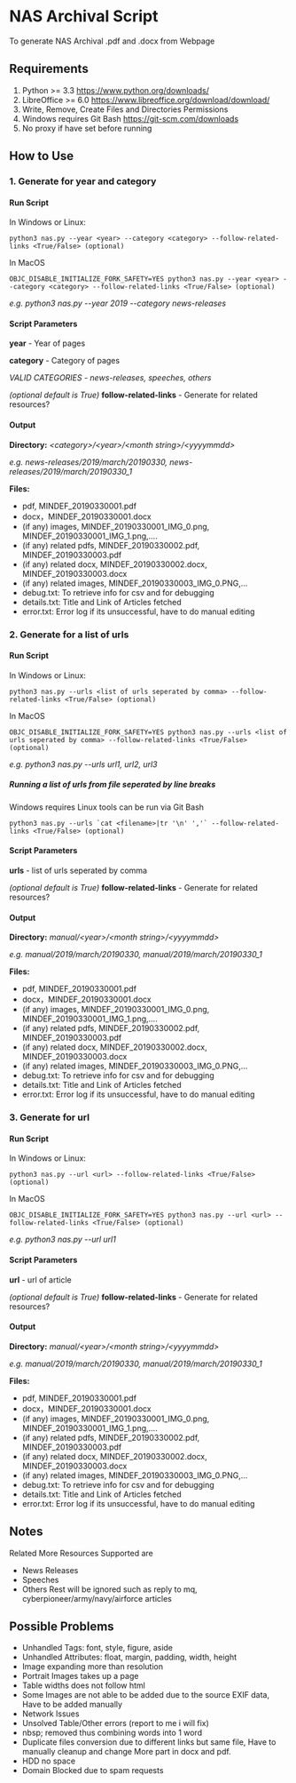 # NAS Archival Script
To generate NAS Archival .pdf and .docx from Webpage

## Requirements
1. Python >= 3.3 https://www.python.org/downloads/
2. LibreOffice >= 6.0 https://www.libreoffice.org/download/download/
3. Write, Remove, Create Files and Directories Permissions
4. Windows requires Git Bash https://git-scm.com/downloads
5. No proxy if have set before running

## How to Use
### 1. Generate for year and category

#### Run Script
In Windows or Linux:
```
python3 nas.py --year <year> --category <category> --follow-related-links <True/False> (optional) 
```

In MacOS
```
OBJC_DISABLE_INITIALIZE_FORK_SAFETY=YES python3 nas.py --year <year> --category <category> --follow-related-links <True/False> (optional) 
```

*e.g. python3 nas.py --year 2019 --category news-releases*
#### Script Parameters
**year** - Year of pages

**category** - Category of pages

*VALID CATEGORIES - news-releases, speeches, others*

*(optional default is True)* **follow-related-links** - Generate for related resources?

#### Output
**Directory:** *\<category\>/\<year>\/\<month string\>/\<yyyymmdd\>*

*e.g. news-releases/2019/march/20190330, news-releases/2019/march/20190330_1*

**Files:**
  - pdf, MINDEF_20190330001.pdf
  - docx，MINDEF_20190330001.docx
  - (if any) images, MINDEF_20190330001_IMG_0.png, MINDEF_20190330001_IMG_1.png,....
  - (if any) related pdfs, MINDEF_20190330002.pdf, MINDEF_20190330003.pdf
  - (if any) related docx, MINDEF_20190330002.docx, MINDEF_20190330003.docx
  - (if any) related images, MINDEF_20190330003_IMG_0.PNG,... 
  - debug.txt: To retrieve info for csv and for debugging
  - details.txt: Title and Link of Articles fetched
  - error.txt: Error log if its unsuccessful, have to do manual editing

### 2. Generate for a list of urls

#### Run Script
In Windows or Linux:
```
python3 nas.py --urls <list of urls seperated by comma> --follow-related-links <True/False> (optional) 
```

In MacOS
```
OBJC_DISABLE_INITIALIZE_FORK_SAFETY=YES python3 nas.py --urls <list of urls seperated by comma> --follow-related-links <True/False> (optional) 
```

*e.g. python3 nas.py --urls url1, url2, url3*

##### Running a list of urls from file seperated by line breaks
Windows requires Linux tools can be run via Git Bash
```
python3 nas.py --urls `cat <filename>|tr '\n' ','` --follow-related-links <True/False> (optional) 
```

#### Script Parameters
**urls** - list of urls seperated by comma

*(optional default is True)* **follow-related-links** - Generate for related resources?

#### Output
**Directory:** *manual/\<year\>/\<month string\>/\<yyyymmdd\>*

*e.g. manual/2019/march/20190330, manual/2019/march/20190330_1*

**Files:**
  - pdf, MINDEF_20190330001.pdf
  - docx，MINDEF_20190330001.docx
  - (if any) images, MINDEF_20190330001_IMG_0.png, MINDEF_20190330001_IMG_1.png,....
  - (if any) related pdfs, MINDEF_20190330002.pdf, MINDEF_20190330003.pdf
  - (if any) related docx, MINDEF_20190330002.docx, MINDEF_20190330003.docx
  - (if any) related images, MINDEF_20190330003_IMG_0.PNG,... 
  - debug.txt: To retrieve info for csv and for debugging
  - details.txt: Title and Link of Articles fetched
  - error.txt: Error log if its unsuccessful, have to do manual editing

### 3. Generate for url
#### Run Script
In Windows or Linux:
```
python3 nas.py --url <url> --follow-related-links <True/False> (optional) 
```

In MacOS
```
OBJC_DISABLE_INITIALIZE_FORK_SAFETY=YES python3 nas.py --url <url> --follow-related-links <True/False> (optional) 
```

*e.g. python3 nas.py --url url1*

#### Script Parameters
**url** - url of article

*(optional default is True)* **follow-related-links** - Generate for related resources?

#### Output
**Directory:** *manual/\<year\>/\<month string\>/\<yyyymmdd\>*

*e.g. manual/2019/march/20190330, manual/2019/march/20190330_1*

**Files:**
  - pdf, MINDEF_20190330001.pdf
  - docx，MINDEF_20190330001.docx
  - (if any) images, MINDEF_20190330001_IMG_0.png, MINDEF_20190330001_IMG_1.png,....
  - (if any) related pdfs, MINDEF_20190330002.pdf, MINDEF_20190330003.pdf
  - (if any) related docx, MINDEF_20190330002.docx, MINDEF_20190330003.docx
  - (if any) related images, MINDEF_20190330003_IMG_0.PNG,... 
  - debug.txt: To retrieve info for csv and for debugging
  - details.txt: Title and Link of Articles fetched
  - error.txt: Error log if its unsuccessful, have to do manual editing

## Notes
Related More Resources Supported are
- News Releases
- Speeches
- Others
Rest will be ignored such as reply to mq, cyberpioneer/army/navy/airforce articles

## Possible Problems
- Unhandled Tags: font, style, figure, aside
- Unhandled Attributes: float, margin, padding, width, height
- Image expanding more than resolution
- Portrait Images takes up a page
- Table widths does not follow html
- Some Images are not able to be added due to the source EXIF data, Have to be added manually
- Network Issues
- Unsolved Table/Other errors (report to me i will fix)
- nbsp; removed thus combining words into 1 word
- Duplicate files conversion due to different links but same file, Have to manually cleanup and change More part in docx and pdf. 
- HDD no space
- Domain Blocked due to spam requests



